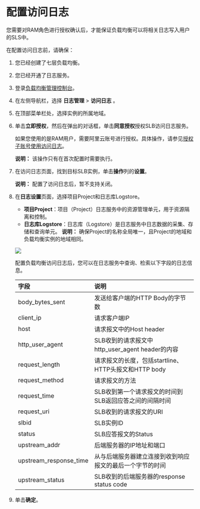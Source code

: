 # 配置访问日志

您需要对RAM角色进行授权确认后，才能保证负载均衡可以将相关日志写入用户的SLS中。

在配置访问日志前，请确保：

1.  您已经创建了七层负载均衡。
2.  您已经开通了日志服务。

1.  登录[负载均衡管理控制台](https://slb.console.aliyun.com/slb)。

2.  在左侧导航栏，选择 **日志管理** \> **访问日志** 。

3.  在顶部菜单栏处，选择实例的所属地域。

4.  单击**立即授权**，然后在弹出的对话框，单击**同意授权**授权SLB访问日志服务。

    如果您使用的是RAM用户，需要阿里云账号进行授权。具体操作，请参见[授权子账号使用访问日志](/intl.zh-CN/CLB用户指南/日志管理/访问日志/授权子账号使用访问日志.md)。

    **说明：** 该操作只有在首次配置时需要执行。

5.  在访问日志页面，找到目标SLB实例，单击**操作**列的**设置**。

    **说明：** 配置了访问日志后，暂不支持关闭。

6.  在**日志设置**页面，选择项目Project和日志库Logstore。

    -   **项目Project**：项目（Project）日志服务中的资源管理单元，用于资源隔离和控制。
    -   **日志库Logstore**：日志库（Logstore）是日志服务中日志数据的采集、存储和查询单元。
    **说明：** 确保Project的名称全局唯一，且Project的地域和负载均衡实例的地域相同。

    ![](https://static-aliyun-doc.oss-accelerate.aliyuncs.com/assets/img/zh-CN/2162948951/p65895.png)

    配置负载均衡访问日志后，您可以在日志服务中查询、检索以下字段的日志信息。

    |字段|说明|
    |:-|:-|
    |body\_bytes\_sent|发送给客户端的HTTP Body的字节数|
    |client\_ip|请求客户端IP|
    |host|请求报文中的Host header|
    |http\_user\_agent|SLB收到的请求报文中http\_user\_agent header的内容|
    |request\_length|请求报文的长度，包括startline、HTTP头报文和HTTP body|
    |request\_method|请求报文的方法|
    |request\_time|SLB收到第一个请求报文的时间到SLB返回应答之间的间隔时间|
    |request\_uri|SLB收到的请求报文的URI|
    |slbid|SLB实例ID|
    |status|SLB应答报文的Status|
    |upstream\_addr|后端服务器的IP地址和端口|
    |upstream\_response\_time|从与后端服务器建立连接到收到响应报文的最后一个字节的时间|
    |upstream\_status|SLB收到的后端服务器的response status code|

7.  单击**确定**。


